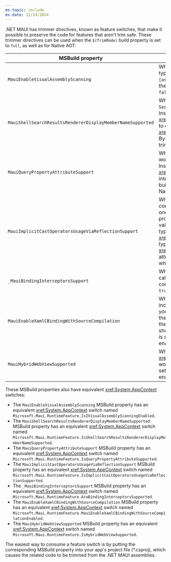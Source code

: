 ```yaml
---
ms.topic: include
ms.date: 11/14/2024
---
```


.NET MAUI has trimmer directives, known as feature switches, that make it possible to preserve the code for features that aren't trim safe. These trimmer directives can be used when the `$(TrimMode)` build property is set to `full`, as well as for Native AOT:

| MSBuild property | Description |
| ---------------- | ----------- |
| `MauiEnableVisualAssemblyScanning` | When set to `true`, .NET MAUI will scan assemblies for types implementing `IVisual` and for `[assembly:Visual(...)]` attributes, and will register these types. By default, this build property is set to `false` when full trimming is enabled. |
| `MauiShellSearchResultsRendererDisplayMemberNameSupported` | When set to `false`, the value of `SearchHandler.DisplayMemberName` will be ignored. Instead, you should provide an <xref:Microsoft.Maui.Controls.ItemsView.ItemTemplate> to define the appearance of <xref:Microsoft.Maui.Controls.SearchHandler> results. By default, this build property is set to `false` when full trimming or Native AOT is enabled.|
| `MauiQueryPropertyAttributeSupport` | When set to `false`, `[QueryProperty(...)]` attributes won't be used to set property values when navigating. Instead, you should implement the <xref:Microsoft.Maui.Controls.IQueryAttributable> interface to accept query parameters. By default, this build property is set to `false` when full trimming or Native AOT is enabled. |
| `MauiImplicitCastOperatorsUsageViaReflectionSupport` | When set to `false`, .NET MAUI won't look for implicit conversion operators when converting values from one type to another. This can affect bindings between properties with different types, and setting a property value of a bindable object with a value of a different type. Instead, you should define a <xref:System.ComponentModel.TypeConverter> for your type and attach it to the type using the <xref:System.ComponentModel.TypeConverterAttribute> attribute. By default, this build property is set to `false` when full trimming or Native AOT is enabled. |
| `_MauiBindingInterceptorsSupport` | When set to `false`, .NET MAUI won't intercept any calls to the `SetBinding` methods and won't try to compile them. By default, this build property is set to `true`. |
| `MauiEnableXamlCBindingWithSourceCompilation` | When set to `true`, .NET MAUI will compile all bindings, including those where the `Source` property is used. If you enable this feature ensure that all bindings have the correct `x:DataType` so that they compile, or clear the data type with `x:Data={x:Null}}` if the binding shouldn't be compiled. By default, this build property is set to `true` when full trimming or Native AOT is enabled. |
| `MauiHybridWebViewSupported` | When set to `false`, the <xref:Microsoft.Maui.Controls.HybridWebView> control won't be available. By default, this build property is set to `false` when full trimming or Native AOT is enabled. |

These MSBuild properties also have equivalent <xref:System.AppContext> switches:

- The `MauiEnableVisualAssemblyScanning` MSBuild property has an equivalent <xref:System.AppContext> switch named `Microsoft.Maui.RuntimeFeature.IsIVisualAssemblyScanningEnabled`.
- The `MauiShellSearchResultsRendererDisplayMemberNameSupported` MSBuild property has an equivalent <xref:System.AppContext> switch named `Microsoft.Maui.RuntimeFeature.IsShellSearchResultsRendererDisplayMemberNameSupported`.
- The `MauiQueryPropertyAttributeSupport` MSBuild property has an equivalent <xref:System.AppContext> switch named `Microsoft.Maui.RuntimeFeature.IsQueryPropertyAttributeSupported`.
- The `MauiImplicitCastOperatorsUsageViaReflectionSupport` MSBuild property has an equivalent <xref:System.AppContext> switch named `Microsoft.Maui.RuntimeFeature.IsImplicitCastOperatorsUsageViaReflectionSupported`.
- The `_MauiBindingInterceptorsSupport` MSBuild property has an equivalent <xref:System.AppContext> switch named `Microsoft.Maui.RuntimeFeature.AreBindingInterceptorsSupported`.
- The `MauiEnableXamlCBindingWithSourceCompilation` MSBuild property has an equivalent <xref:System.AppContext> switch named `Microsoft.Maui.RuntimeFeature.MauiEnableXamlCBindingWithSourceCompilationEnabled`.
- The `MauiHybridWebViewSupported` MSBuild property has an equivalent <xref:System.AppContext> switch named `Microsoft.Maui.RuntimeFeature.IsHybridWebViewSupported`.

The easiest way to consume a feature switch is by putting the corresponding MSBuild property into your app's project file (*.csproj), which causes the related code to be trimmed from the .NET MAUI assemblies.
